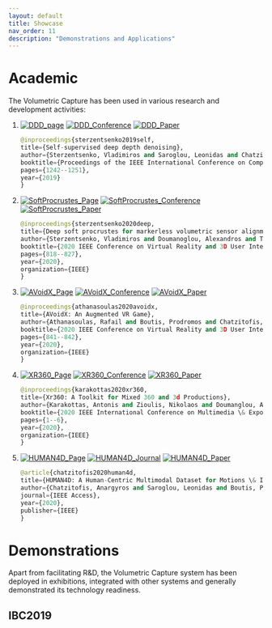 ```yaml
---
layout: default
title: Showcase
nav_order: 11
description: "Demonstrations and Applications"
---
```


# Academic

The Volumetric Capture has been used in various research and development activities:

1. [![DDD_page](http://img.shields.io/badge/Depth-Denoising-blueviolet.svg?style=plastic)](https://vcl3d.github.io/DeepDepthDenoising/)
[![DDD_Conference](http://img.shields.io/badge/ICCV-2019-blue.svg?style=plastic)](https://iccv2019.thecvf.com/)
[![DDD_Paper](http://img.shields.io/badge/paper-arxiv.1909.01193-critical.svg?style=plastic)](https://arxiv.org/pdf/1909.01193.pdf)
    ```python
    @inproceedings{sterzentsenko2019self,
    title={Self-supervised deep depth denoising},
    author={Sterzentsenko, Vladimiros and Saroglou, Leonidas and Chatzitofis, Anargyros and Thermos, Spyridon and Zioulis, Nikolaos and Doumanoglou, Alexandros and Zarpalas, Dimitrios and Daras, Petros},
    booktitle={Proceedings of the IEEE International Conference on Computer Vision},
    pages={1242--1251},
    year={2019}
    }
    ```

2. [![SoftProcrustes_Page](http://img.shields.io/badge/Volumetric-Calibration-blueviolet.svg?style=plastic)](https://vcl3d.github.io/StructureNet/)
[![SoftProcrustes_Conference](http://img.shields.io/badge/IEEEVR-2020-blue.svg?style=plastic)](http://ieeevr.org/2020/)
[![SoftProcrustes_Paper](http://img.shields.io/badge/paper-arxiv.2003.10176-critical.svg?style=plastic)](https://arxiv.org/pdf/2003.10176.pdf)
    ```python
    @inproceedings{sterzentsenko2020deep,
    title={Deep soft procrustes for markerless volumetric sensor alignment},
    author={Sterzentsenko, Vladimiros and Doumanoglou, Alexandros and Thermos, Spyridon and Zioulis, Nikolaos and Zarpalas, Dimitrios and Daras, Petros},
    booktitle={2020 IEEE Conference on Virtual Reality and 3D User Interfaces (VR)},
    pages={818--827},
    year={2020},
    organization={IEEE}
    }
    ```

3. [![AVoidX_Page](http://img.shields.io/badge/AVoidX-Game-blueviolet.svg?style=plastic)](https://vcl3d.github.io/AVoidX/)
[![AVoidX_Conference](http://img.shields.io/badge/IEEEVR-2020-blue.svg?style=plastic)](http://ieeevr.org/2020/)
[![AVoidX_Paper](http://img.shields.io/badge/paper-ieee-critical.svg?style=plastic)](https://ieeexplore.ieee.org/abstract/document/9090597)
    ```python
    @inproceedings{athanasoulas2020avoidx,
    title={AVoidX: An Augmented VR Game},
    author={Athanasoulas, Rafail and Boutis, Prodromos and Chatzitofis, Anargyros and Doumanoglou, Alexandros and Drakoulis, Petros and Saroglou, Leonidas and Sterzentsenko, Vladimiros and Zioulis, Nikolaos and Zarpalas, Dimitrios and Daras, Petros},
    booktitle={2020 IEEE Conference on Virtual Reality and 3D User Interfaces Abstracts and Workshops (VRW)},
    pages={841--842},
    year={2020},
    organization={IEEE}
    }
    ```

4. [![XR360_Page](http://img.shields.io/badge/XR360-Toolkit-blueviolet.svg?style=plastic)](https://icme2020workshopxr.wordpress.com/)
[![XR360_Conference](http://img.shields.io/badge/ICME-2020-blue.svg?style=plastic)](http://ieeevr.org/2020/)
[![XR360_Paper](http://img.shields.io/badge/paper-ieee-critical.svg?style=plastic)](https://vcl.iti.gr/vclNew/wp-content/uploads/2020/04/XR360_toolkit_for_mixed_360_3D_productions.pdf)
    ```python
    @inproceedings{karakottas2020xr360,
    title={Xr360: A Toolkit for Mixed 360 and 3d Productions},
    author={Karakottas, Antonis and Zioulis, Nikolaos and Doumanglou, Alexandros and Sterzentsenko, Vladimiros and Gkitsas, Vasileios and Zarpalas, Dimitrios and Daras, Petros},
    booktitle={2020 IEEE International Conference on Multimedia \& Expo Workshops (ICMEW)},
    pages={1--6},
    year={2020},
    organization={IEEE}
    }
    ```

5. [![HUMAN4D_Page](http://img.shields.io/badge/HUMAN4D-Dataset-blueviolet.svg?style=plastic)](https://vcl.iti.gr/dataset/human4d/)
[![HUMAN4D_Journal](http://img.shields.io/badge/IEEE-Access-blue.svg?style=plastic)](https://ieee-dataport.org/open-access/human4d-human-centric-multimodal-dataset-motions-immersive-media)
[![HUMAN4D_Paper](http://img.shields.io/badge/paper-ieee-critical.svg?style=plastic)](https://ieeexplore.ieee.org/document/9204617)
    ```python
    @article{chatzitofis2020human4d,
    title={HUMAN4D: A Human-Centric Multimodal Dataset for Motions \& Immersive Media},
    author={Chatzitofis, Anargyros and Saroglou, Leonidas and Boutis, Prodromos and Drakoulis, Petros and Zioulis, Nikolaos and Subramanyam, Shishir and Kevelham, Bart and Charbonnier, Caecilia and Cesar, Pablo and Zarpalas, Dimitrios and others},
    journal={IEEE Access},
    year={2020},
    publisher={IEEE}
    }
    ```

# Demonstrations

Apart from facilitating R&D, the Volumetric Capture system has been deployed in exhibitions, integrated with other systems and generally demonstrated its technology readiness.

## IBC2019
